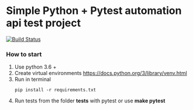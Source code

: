 # Simple Python + Pytest automation api test project

[![Build Status](https://travis-ci.org/test1910md/traning_api_test.svg?branch=master)](https://travis-ci.org/github/test1910md/traning_api_test)

### How to start
1. Use python 3.6 +
2. Create virtual environments https://docs.python.org/3/library/venv.html
3. Run in terminal 
    ```buildoutcfg
    pip install -r requirements.txt
    ```
4. Run tests from the folder **tests** with pytest or use **make pytest**

